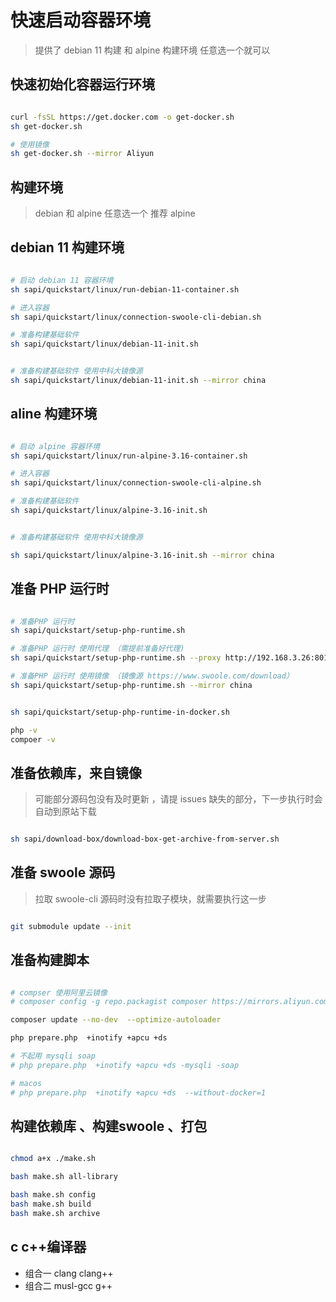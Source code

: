 # 快速启动容器环境

> 提供了 debian 11 构建 和 alpine 构建环境
> 任意选一个就可以

## 快速初始化容器运行环境

```bash

curl -fsSL https://get.docker.com -o get-docker.sh
sh get-docker.sh

# 使用镜像
sh get-docker.sh --mirror Aliyun

```

## 构建环境

> debian 和 alpine 任意选一个
> 推荐 alpine

## debian 11 构建环境

```bash

# 启动 debian 11 容器环境
sh sapi/quickstart/linux/run-debian-11-container.sh

# 进入容器
sh sapi/quickstart/linux/connection-swoole-cli-debian.sh

# 准备构建基础软件
sh sapi/quickstart/linux/debian-11-init.sh


# 准备构建基础软件 使用中科大镜像源
sh sapi/quickstart/linux/debian-11-init.sh --mirror china
```

## aline 构建环境

```bash

# 启动 alpine 容器环境
sh sapi/quickstart/linux/run-alpine-3.16-container.sh

# 进入容器
sh sapi/quickstart/linux/connection-swoole-cli-alpine.sh

# 准备构建基础软件
sh sapi/quickstart/linux/alpine-3.16-init.sh


# 准备构建基础软件 使用中科大镜像源

sh sapi/quickstart/linux/alpine-3.16-init.sh --mirror china

```

## 准备 PHP 运行时

```bash

# 准备PHP 运行时
sh sapi/quickstart/setup-php-runtime.sh

# 准备PHP 运行时 使用代理 （需提前准备好代理)
sh sapi/quickstart/setup-php-runtime.sh --proxy http://192.168.3.26:8015

# 准备PHP 运行时 使用镜像 （镜像源 https://www.swoole.com/download）
sh sapi/quickstart/setup-php-runtime.sh --mirror china


sh sapi/quickstart/setup-php-runtime-in-docker.sh

php -v
compoer -v


```

## 准备依赖库，来自镜像

> 可能部分源码包没有及时更新 ，请提 issues
> 缺失的部分，下一步执行时会自动到原站下载

```bash

sh sapi/download-box/download-box-get-archive-from-server.sh

```

## 准备 swoole 源码

> 拉取 swoole-cli 源码时没有拉取子模块，就需要执行这一步

```bash

git submodule update --init

```

## 准备构建脚本

```bash

# compser 使用阿里云镜像
# composer config -g repo.packagist composer https://mirrors.aliyun.com/composer/

composer update --no-dev  --optimize-autoloader

php prepare.php  +inotify +apcu +ds

# 不起用 mysqli soap
# php prepare.php  +inotify +apcu +ds -mysqli -soap

# macos
# php prepare.php  +inotify +apcu +ds  --without-docker=1

```

## 构建依赖库 、构建swoole 、打包

```bash

chmod a+x ./make.sh

bash make.sh all-library

bash make.sh config
bash make.sh build
bash make.sh archive

```

## c c++编译器

- 组合一 clang clang++
- 组合二 musl-gcc g++

